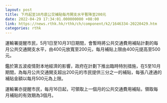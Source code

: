 ```yaml
---
layout: post
title: 下月起至10月底公交補貼每月開支水平暫降至200元
date: 2022-04-29 17:34:01.000000000 +08:00
link: https://news.rthk.hk/rthk/ch/component/k2/1646334-20220429.htm
categories: rthk
---
```


運輸署提醒市民，5月1日至10月31日期間，會暫時將公共交通費用補貼計劃的每月公共交通開支水平，由400元放寬至200元，每月補貼上限由400元提高至500元。

鑑於第五波疫情對本地經濟的影響，政府在計劃下推出臨時特別措施，在5至10月期間，為每月公共交通開支超出200元的市民提供三分之一的補貼，每張八達通的補貼金額以每月500元為上限。

運輸署亦提醒市民，每月16日起，可領取上一個月的公共交通費用補貼，領取每月補貼的有效期為3個月。
